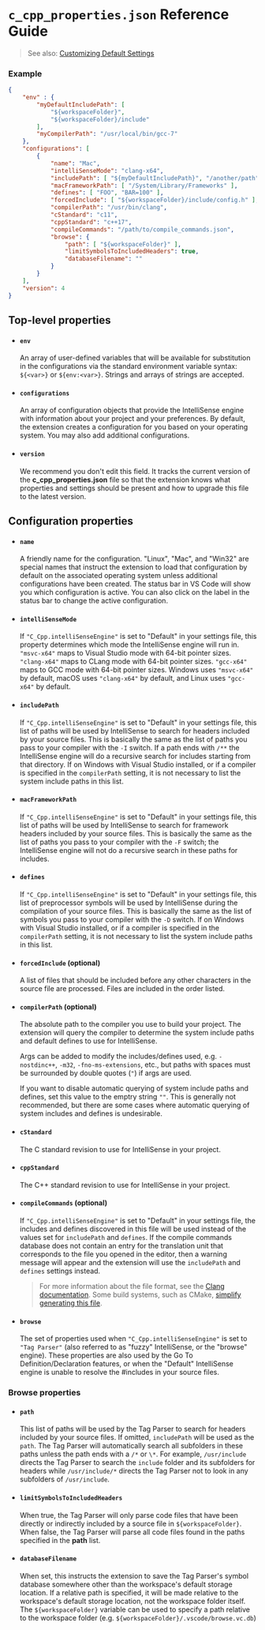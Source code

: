 # `c_cpp_properties.json` Reference Guide

> See also: [Customizing Default Settings](Customizing%20Default%20Settings.md)

### Example

```json
{
    "env" : {
        "myDefaultIncludePath": [
            "${workspaceFolder}",
            "${workspaceFolder}/include"
        ],
        "myCompilerPath": "/usr/local/bin/gcc-7"
    },
    "configurations": [
        {
            "name": "Mac",
            "intelliSenseMode": "clang-x64",
            "includePath": [ "${myDefaultIncludePath}", "/another/path" ],
            "macFrameworkPath": [ "/System/Library/Frameworks" ],
            "defines": [ "FOO", "BAR=100" ],
            "forcedInclude": [ "${workspaceFolder}/include/config.h" ],
            "compilerPath": "/usr/bin/clang",
            "cStandard": "c11",
            "cppStandard": "c++17",
            "compileCommands": "/path/to/compile_commands.json",
            "browse": {
                "path": [ "${workspaceFolder}" ],
                "limitSymbolsToIncludedHeaders": true,
                "databaseFilename": ""
            }
        }
    ],
    "version": 4
}
```

## Top-level properties

* #### `env`
  An array of user-defined variables that will be available for substitution in the configurations via the standard environment variable syntax: `${<var>}` or `${env:<var>}`. Strings and arrays of strings are accepted.

* #### `configurations`
  An array of configuration objects that provide the IntelliSense engine with information about your project and your preferences. By default, the extension creates a configuration for you based on your operating system. You may also add additional configurations.

* #### `version`
  We recommend you don't edit this field. It tracks the current version of the **c_cpp_properties.json** file so that the extension knows what properties and settings should be present and how to upgrade this file to the latest version.

## Configuration properties

* #### `name`
  A friendly name for the configuration. "Linux", "Mac", and "Win32" are special names that instruct the extension to load that configuration by default on the associated operating system unless additional configurations have been created. The status bar in VS Code will show you which configuration is active. You can also click on the label in the status bar to change the active configuration.

* #### `intelliSenseMode`
  If `"C_Cpp.intelliSenseEngine"` is set to "Default" in your settings file, this property determines which mode the IntelliSense engine will run in. `"msvc-x64"` maps to Visual Studio mode with 64-bit pointer sizes. `"clang-x64"` maps to CLang mode with 64-bit pointer sizes. `"gcc-x64"` maps to GCC mode with 64-bit pointer sizes. Windows uses `"msvc-x64"` by default, macOS uses `"clang-x64"` by default, and Linux uses `"gcc-x64"` by default.

* #### `includePath`
  If `"C_Cpp.intelliSenseEngine"` is set to "Default" in your settings file, this list of paths will be used by IntelliSense to search for headers included by your source files. This is basically the same as the list of paths you pass to your compiler with the `-I` switch. If a path ends with `/**` the IntelliSense engine will do a recursive search for includes starting from that directory. If on Windows with Visual Studio installed, or if a compiler is specified in the `compilerPath` setting, it is not necessary to list the system include paths in this list.

* #### `macFrameworkPath`
  If `"C_Cpp.intelliSenseEngine"` is set to "Default" in your settings file, this list of paths will be used by IntelliSense to search for framework headers included by your source files. This is basically the same as the list of paths you pass to your compiler with the `-F` switch; the IntelliSense engine will not do a recursive search in these paths for includes.

* #### `defines`
  If `"C_Cpp.intelliSenseEngine"` is set to "Default" in your settings file, this list of preprocessor symbols will be used by IntelliSense during the compilation of your source files. This is basically the same as the list of symbols you pass to your compiler with the `-D` switch. If on Windows with Visual Studio installed, or if a compiler is specified in the `compilerPath` setting, it is not necessary to list the system include paths in this list.

* #### `forcedInclude` (optional)
  A list of files that should be included before any other characters in the source file are processed. Files are included in the order listed.

* #### `compilerPath` (optional)
  The absolute path to the compiler you use to build your project. The extension will query the compiler to determine the system include paths and default defines to use for IntelliSense.
  
  Args can be added to modify the includes/defines used, e.g. `-nostdinc++`, `-m32`, `-fno-ms-extensions`, etc., but paths with spaces must be surrounded by double quotes (`"`) if args are used.
  
  If you want to disable automatic querying of system include paths and defines, set this value to the emptry string `""`. This is generally not recommended, but there are some cases where automatic querying of system includes and defines is undesirable.

* #### `cStandard`
  The C standard revision to use for IntelliSense in your project.

* #### `cppStandard`
  The C++ standard revision to use for IntelliSense in your project.

* #### `compileCommands` (optional)
  If `"C_Cpp.intelliSenseEngine"` is set to "Default" in your settings file, the includes and defines discovered in this file will be used instead of the values set for `includePath` and `defines`. If the compile commands database does not contain an entry for the translation unit that corresponds to the file you opened in the editor, then a warning message will appear and the extension will use the `includePath` and `defines` settings instead.

  >For more information about the file format, see the [Clang documentation](https://clang.llvm.org/docs/JSONCompilationDatabase.html). Some build systems, such as CMake, [simplify generating this file](https://cmake.org/cmake/help/v3.5/variable/CMAKE_EXPORT_COMPILE_COMMANDS.html).

* #### `browse`
  The set of properties used when `"C_Cpp.intelliSenseEngine"` is set to `"Tag Parser"` (also referred to as "fuzzy" IntelliSense, or the "browse" engine). These properties are also used by the Go To Definition/Declaration features, or when the "Default" IntelliSense engine is unable to resolve the #includes in your source files.

### Browse properties

* #### `path`
  This list of paths will be used by the Tag Parser to search for headers included by your source files. If omitted, `includePath` will be used as the `path`. The Tag Parser will automatically search all subfolders in these paths unless the path ends with a `/*` or `\*`. For example, `/usr/include` directs the Tag Parser to search the `include` folder and its subfolders for headers while `/usr/include/*` directs the Tag Parser not to look in any subfolders of `/usr/include`.

* #### `limitSymbolsToIncludedHeaders`
  When true, the Tag Parser will only parse code files that have been directly or indirectly included by a source file in `${workspaceFolder}`. When false, the Tag Parser will parse all code files found in the paths specified in the **path** list.

* #### `databaseFilename`
  When set, this instructs the extension to save the Tag Parser's symbol database somewhere other than the workspace's default storage location. If a relative path is specified, it will be made relative to the workspace's default storage location, not the workspace folder itself. The `${workspaceFolder}` variable can be used to specify a path relative to the workspace folder (e.g. `${workspaceFolder}/.vscode/browse.vc.db`)
